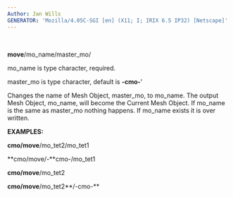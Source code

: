 ```yaml
---
Author: Jan Wills
GENERATOR: 'Mozilla/4.05C-SGI [en] (X11; I; IRIX 6.5 IP32) [Netscape]'
---
```


  

 **move**/mo\_name/master\_mo/

  mo\_name is type character, required.

  master\_mo is type character, default is **-cmo-**'

  Changes the name of Mesh Object, master\_mo, to mo\_name. The output
  Mesh Object, mo\_name, will become the Current Mesh Object. If
  mo\_name is the same as master\_mo nothing happens. If mo\_name
  exists it is over written.

 **EXAMPLES:**

  **cmo/move**/mo\_tet2/mo\_tet1

  **cmo/move/-**cmo-/mo\_tet1

  **cmo/move**/mo\_tet2

  **cmo/move**/mo\_tet2**/-cmo-**
